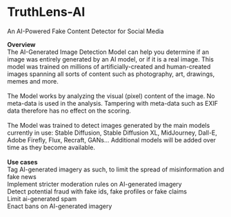 # TruthLens-AI
An AI-Powered Fake Content Detector for Social Media


**Overview**<br>
The AI-Generated Image Detection Model can help you determine if an image was entirely generated by an AI model, or if it is a real image. This model was trained on millions of artificially-created and human-created images spanning all sorts of content such as photography, art, drawings, memes and more.<br>
<br>
The Model works by analyzing the visual (pixel) content of the image. No meta-data is used in the analysis. Tampering with meta-data such as EXIF data therefore has no effect on the scoring.
<br><br>
The Model was trained to detect images generated by the main models currently in use: Stable Diffusion, Stable Diffusion XL, MidJourney, Dall-E, Adobe Firefly, Flux, Recraft, GANs... Additional models will be added over time as they become available.
<br><br>
**Use cases**<br>
Tag AI-generated imagery as such, to limit the spread of misinformation and fake news<br>
Implement stricter moderation rules on AI-generated imagery<br>
Detect potential fraud with fake ids, fake profiles or fake claims<br>
Limit ai-generated spam<br>
Enact bans on AI-generated imagery<br>
